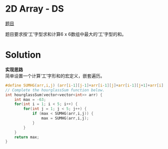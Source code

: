# 2D Array - DS

[题目](https://www.hackerrank.com/challenges/2d-array/problem)  

题目要求按‘工’字型求和计算6 x 6数组中最大的‘工’字型的和。

# Solution

**实现思路**  
简单设置一个计算‘工’字形和的宏定义，嵌套遍历。

```c
#define SUMHG(arr,i,j) (arr[i-1][j-1]+arr[i-1][j]+arr[i-1][j+1]+arr[i][j]+arr[i+1][j-1]+arr[i+1][j]+arr[i+1][j+1])
// Complete the hourglassSum function below.
int hourglassSum(vector<vector<int>> arr) {
    int max = -63;
    for(int i = 1; i < 5; i++) {
        for(int j = 1; j < 5; j++) {
            if (max < SUMHG(arr,i,j)) {
                max = SUMHG(arr,i,j);
            }
        }
    }
    return max;
}
```
